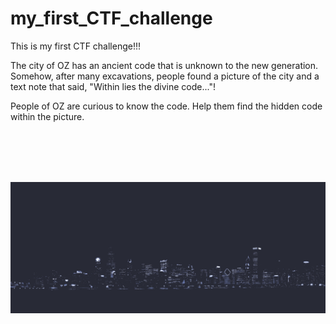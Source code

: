 # my_first_CTF_challenge
This is my first CTF challenge!!!

The city of OZ has an ancient code that is unknown to the new generation. Somehow, after many excavations, people found a picture of the city and a text note that said, "Within lies the divine code..."!

People of OZ are curious to know the code. Help them find the hidden code within the picture.

<br>
<br>
<br>
<br>

![city_photo](hidden_portal.png)
